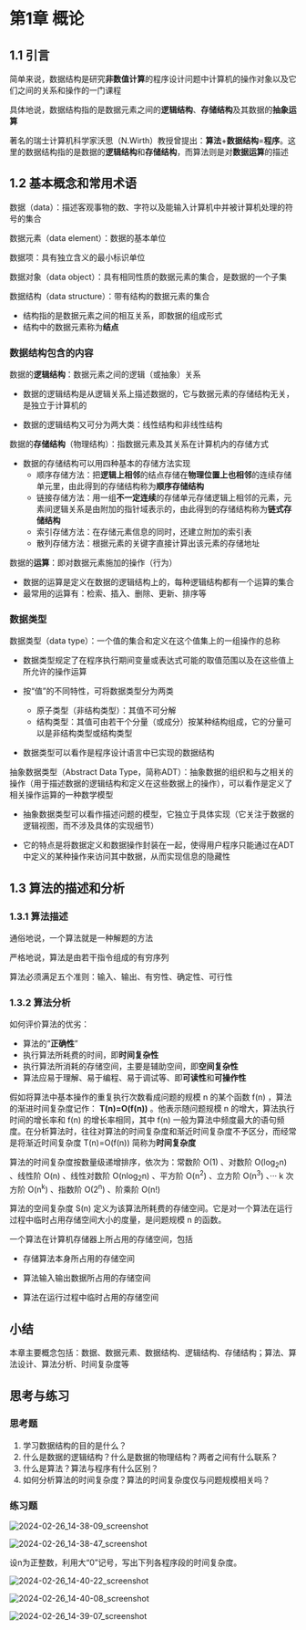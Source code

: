 # 第1章 概论

## 1.1 引言

简单来说，数据结构是研究**非数值计算**的程序设计问题中计算机的操作对象以及它们之间的关系和操作的一门课程

具体地说，数据结构指的是数据元素之间的**逻辑结构**、**存储结构**及其数据的**抽象运算**

著名的瑞士计算机科学家沃思（N.Wirth）教授曾提出：**算法**+**数据结构**=**程序**。这里的数据结构指的是数据的**逻辑结构**和**存储结构**，而算法则是对**数据运算**的描述

## 1.2 基本概念和常用术语

数据（data）：描述客观事物的数、字符以及能输入计算机中并被计算机处理的符号的集合

数据元素（data element）：数据的基本单位

数据项：具有独立含义的最小标识单位

数据对象（data object）：具有相同性质的数据元素的集合，是数据的一个子集

数据结构（data structure）：带有结构的数据元素的集合

- 结构指的是数据元素之间的相互关系，即数据的组成形式
- 结构中的数据元素称为**结点**

### 数据结构包含的内容

数据的**逻辑结构**：数据元素之间的逻辑（或抽象）关系

- 数据的逻辑结构是从逻辑关系上描述数据的，它与数据元素的存储结构无关，是独立于计算机的

- 数据的逻辑结构又可分为两大类：线性结构和非线性结构

数据的**存储结构**（物理结构）：指数据元素及其关系在计算机内的存储方式
- 数据的存储结构可以用四种基本的存储方法实现
  - 顺序存储方法：把**逻辑上相邻**的结点存储在**物理位置上也相邻**的连续存储单元里，由此得到的存储结构称为**顺序存储结构**
  - 链接存储方法：用一组**不一定连续**的存储单元存储逻辑上相邻的元素，元素间逻辑关系是由附加的指针域表示的，由此得到的存储结构称为**链式存储结构**
  - 索引存储方法：在存储元素信息的同时，还建立附加的索引表
  - 散列存储方法：根据元素的关键字直接计算出该元素的存储地址

数据的**运算**：即对数据元素施加的操作（行为）

- 数据的运算是定义在数据的逻辑结构上的，每种逻辑结构都有一个运算的集合
- 最常用的运算有：检索、插入、删除、更新、排序等

### 数据类型

数据类型（data type）：一个值的集合和定义在这个值集上的一组操作的总称

- 数据类型规定了在程序执行期间变量或表达式可能的取值范围以及在这些值上所允许的操作运算

- 按“值”的不同特性，可将数据类型分为两类
  - 原子类型（非结构类型）：其值不可分解
  - 结构类型：其值可由若干个分量（或成分）按某种结构组成，它的分量可以是非结构类型或结构类型

- 数据类型可以看作是程序设计语言中已实现的数据结构

抽象数据类型（Abstract Data Type，简称ADT）：抽象数据的组织和与之相关的操作（用于描述数据的逻辑结构和定义在这些数据上的操作），可以看作是定义了相关操作运算的一种数学模型

- 抽象数据类型可以看作描述问题的模型，它独立于具体实现（它关注于数据的逻辑视图，而不涉及具体的实现细节）

- 它的特点是将数据定义和数据操作封装在一起，使得用户程序只能通过在ADT中定义的某种操作来访问其中数据，从而实现信息的隐藏性

## 1.3 算法的描述和分析

### 1.3.1 算法描述

通俗地说，一个算法就是一种解题的方法

严格地说，算法是由若干指令组成的有穷序列

算法必须满足五个准则：输入、输出、有穷性、确定性、可行性

### 1.3.2 算法分析

如何评价算法的优劣：

- 算法的“**正确性**”
- 执行算法所耗费的时间，即**时间复杂性**
- 执行算法所消耗的存储空间，主要是辅助空间，即**空间复杂性**
- 算法应易于理解、易于编程、易于调试等、即**可读性**和**可操作性**

假如将算法中基本操作的重复执行次数看成问题的规模 n 的某个函数 f(n) ，算法的渐进时间复杂度记作： **T(n)=O(f(n))** 。他表示随问题规模 n 的增大，算法执行时间的增长率和 f(n) 的增长率相同，其中 f(n) 一般为算法中频度最大的语句频度。在分析算法时，往往对算法的时间复杂度和渐近时间复杂度不予区分，而经常是将渐近时间复杂度 T(n)=O(f(n)) 简称为**时间复杂度**

算法的时间复杂度按数量级递增排序，依次为：常数阶 O(1) 、对数阶 O(log<sub>2</sub>n) 、线性阶 O(n) 、线性对数阶 O(nlog<sub>2</sub>n) 、平方阶 O(n<sup>2</sup>) 、立方阶 O(n<sup>3</sup>) 、··· k 次方阶 O(n<sup>k</sup>) 、指数阶 O(2<sup>n</sup>) 、阶乘阶 O(n!)

算法的空间复杂度 S(n) 定义为该算法所耗费的存储空间。它是对一个算法在运行过程中临时占用存储空间大小的度量，是问题规模 n 的函数。

一个算法在计算机存储器上所占用的存储空间，包括

- 存储算法本身所占用的存储空间

- 算法输入输出数据所占用的存储空间

- 算法在运行过程中临时占用的存储空间

## 小结

本章主要概念包括：数据、数据元素、数据结构、逻辑结构、存储结构；算法、算法设计、算法分析、时间复杂度等



## 思考与练习

### 思考题

1. 学习数据结构的目的是什么？
2. 什么是数据的逻辑结构？什么是数据的物理结构？两者之间有什么联系？
3. 什么是算法？算法与程序有什么区别？
4. 如何分析算法的时间复杂度？算法的时间复杂度仅与问题规模相关吗？

### 练习题

![2024-02-26_14-38-09_screenshot](http://gallery.halloninja.cn/gPGsXW.png)

![2024-02-26_14-38-47_screenshot](http://gallery.halloninja.cn/AF9fKM.png)

设n为正整数，利用大“0”记号，写出下列各程序段的时间复杂度。

![2024-02-26_14-40-22_screenshot](http://gallery.halloninja.cn/1CssRt.png)

![2024-02-26_14-40-08_screenshot](http://gallery.halloninja.cn/ylySX7.png)

![2024-02-26_14-39-07_screenshot](http://gallery.halloninja.cn/2gfgdc.png)

